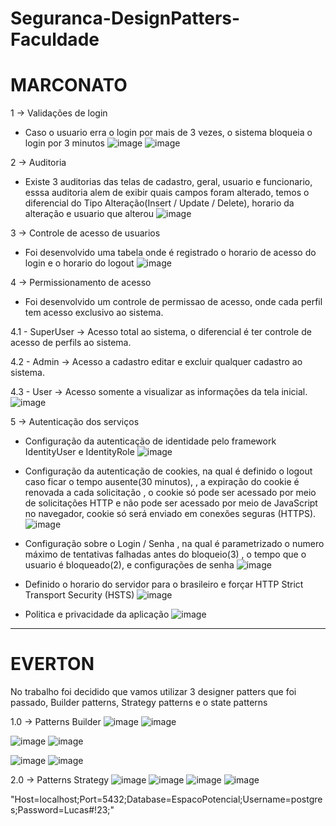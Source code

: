 # Seguranca-DesignPatters-Faculdade

 # MARCONATO

1 -> Validações de login
  - Caso o usuario erra o login por mais de 3 vezes, o sistema bloqueia o login por 3 minutos
   ![image](https://github.com/LucasMatheus144/Seguranca-DesignPatters-Faculdade/assets/79222732/92e0c1a6-f5c4-4bf7-be93-3b2f827ca458)  ![image](https://github.com/LucasMatheus144/Seguranca-DesignPatters-Faculdade/assets/79222732/0b074747-fcbb-4961-8bff-fcf157d4ccd0)


    
2 -> Auditoria
  - Existe 3 auditorias das telas de cadastro, geral, usuario e funcionario, esssa auditoria alem de exibir quais campos foram alterado, temos  o diferencial do Tipo Alteração(Insert / Update / Delete), horario da alteração e usuario que alterou
   ![image](https://github.com/LucasMatheus144/Seguranca-DesignPatters-Faculdade/assets/79222732/a59f3139-98ee-4e18-8c27-b8c45ef7a20c)

3 -> Controle de acesso de usuarios
  - Foi desenvolvido uma tabela onde é registrado o horario de acesso do login e o horario do logout
  ![image](https://github.com/LucasMatheus144/Seguranca-DesignPatters-Faculdade/assets/79222732/37ab4380-ce59-448c-a8df-1f8e02049556)

4 -> Permissionamento de acesso
  - Foi desenvolvido um controle de permissao de acesso, onde cada perfil tem acesso exclusivo ao sistema.
    
   4.1 - SuperUser -> Acesso total ao sistema, o diferencial é ter controle de acesso de perfils ao sistema.
    
   4.2 - Admin -> Acesso a cadastro editar e excluir qualquer cadastro ao sistema.
  
   4.3 - User -> Acesso somente a visualizar as informações da tela inicial.
  ![image](https://github.com/LucasMatheus144/Seguranca-DesignPatters-Faculdade/assets/79222732/86082463-77c4-4427-9ec3-db97bca3c1fd)

5 -> Autenticação dos serviços
  - Configuração da autenticação de identidade pelo framework IdentityUser e IdentityRole
  ![image](https://github.com/LucasMatheus144/Seguranca-DesignPatters-Faculdade/assets/79222732/6e94ff6e-de86-4f41-9fd7-51c201c203cb)

    
  - Configuração da autenticação de cookies, na qual é definido o logout caso ficar o tempo ausente(30 minutos), , a expiração do cookie é renovada a cada solicitação , o cookie só pode ser acessado por meio de solicitações HTTP e não pode ser acessado por meio de JavaScript no navegador, cookie só será enviado em conexões seguras (HTTPS).
  ![image](https://github.com/LucasMatheus144/Seguranca-DesignPatters-Faculdade/assets/79222732/dac5cc11-bcbd-4259-bd83-5b38cc69a085)


  - Configuração sobre o Login / Senha , na qual é parametrizado o numero máximo de tentativas falhadas antes do bloqueio(3) , o tempo que o usuario é bloqueado(2), e configurações de senha
   ![image](https://github.com/LucasMatheus144/Seguranca-DesignPatters-Faculdade/assets/79222732/1d5b2f52-6caf-4cd7-a4c2-3c54d7d25053)

  - Definido o horario do servidor para o brasileiro e forçar HTTP Strict Transport Security (HSTS) 
  ![image](https://github.com/LucasMatheus144/Seguranca-DesignPatters-Faculdade/assets/79222732/7d384992-ebb2-42ac-9488-508a8d62e9dd)

  - Politica e privacidade da aplicação
  ![image](https://github.com/LucasMatheus144/Seguranca-DesignPatters-Faculdade/assets/79222732/69cc0601-3125-42fb-a1bd-43ec97302bd7)

-------------------------------------------------------------------------------------------------------------------------------------------------------------------------------------------------------------------------------------------------------------------------
# EVERTON

No trabalho foi decidido que vamos utilizar 3 designer patters que foi passado, Builder patterns, Strategy patterns e o state patterns

1.0 -> Patterns Builder
![image](https://github.com/LucasMatheus144/Seguranca-DesignPatters-Faculdade/assets/79222732/8281a1f2-3627-42fc-a88e-838a8f9b60ad)
![image](https://github.com/LucasMatheus144/Seguranca-DesignPatters-Faculdade/assets/79222732/2877c57e-f563-4fc9-bae8-3e0f6ef03de5)

![image](https://github.com/LucasMatheus144/Seguranca-DesignPatters-Faculdade/assets/79222732/324b269d-bbac-44d6-a441-4108d6a4af09)
![image](https://github.com/LucasMatheus144/Seguranca-DesignPatters-Faculdade/assets/79222732/90237a5b-ac8f-424e-b107-c9309e674437)

![image](https://github.com/LucasMatheus144/Seguranca-DesignPatters-Faculdade/assets/79222732/db50c8dd-e6de-4893-b28c-3089e7c3fa16)
![image](https://github.com/LucasMatheus144/Seguranca-DesignPatters-Faculdade/assets/79222732/e5131858-a4d2-4cf2-858d-84bf81acea9a)


2.0 -> Patterns Strategy 
![image](https://github.com/LucasMatheus144/Seguranca-DesignPatters-Faculdade/assets/79222732/4fb86872-d502-4c58-9c9e-8965c94222a2)
![image](https://github.com/LucasMatheus144/Seguranca-DesignPatters-Faculdade/assets/79222732/89c5257e-844a-4e53-b148-f73a189ddc96)
![image](https://github.com/LucasMatheus144/Seguranca-DesignPatters-Faculdade/assets/79222732/97021975-adc3-4cfb-a698-42b95b93fbae)
![image](https://github.com/LucasMatheus144/Seguranca-DesignPatters-Faculdade/assets/79222732/c646a81f-346b-4d87-9dfa-e2ffa38811f4)






"Host=localhost;Port=5432;Database=EspacoPotencial;Username=postgres;Password=Lucas#!23;"



